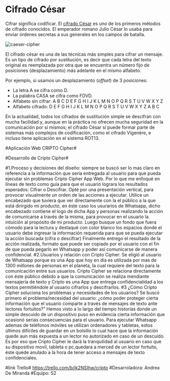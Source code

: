 # Cifrado César

Cifrar significa codificar. El [cifrado César](https://en.wikipedia.org/wiki/Caesar_cipher) es uno de los primeros métodos de cifrado conocidos. El emperador romano Julio César lo usaba para enviar órdenes secretas a sus generales en los campos de batalla.

![caeser-cipher](https://upload.wikimedia.org/wikipedia/commons/thumb/2/2b/Caesar3.svg/2000px-Caesar3.svg.png)

El cifrado césar es una de las técnicas más simples para cifrar un mensaje. Es un tipo de cifrado por sustitución, es decir que cada letra del texto original es reemplazada por otra que se encuentra un número fijo de posiciones (desplazamiento) más adelante en el mismo alfabeto.

Por ejemplo, si usamos un desplazamiento (_offset_) de 3 posiciones:

- La letra A se cifra como D.
- La palabra CASA se cifra como FDVD.
- Alfabeto sin cifrar: A B C D E F G H I J K L M N O P Q R S T U V W X Y Z
- Alfabeto cifrado: D E F G H I J K L M N O P Q R S T U V W X Y Z A B C

En la actualidad, todos los cifrados de sustitución simple se descifran con mucha facilidad y, aunque en la práctica no ofrecen mucha seguridad en la comunicación por sí mismos; el cifrado César sí puede formar parte de sistemas más complejos de codificación, como el cifrado Vigenère, e incluso tiene aplicación en el sistema ROT13.

#Aplicación Web CRIPTO Cipher#

#Desarrollo de Cripto Cipher#

#1.Proceso y decisiones del diseño:
siempre se buscó ser lo mas claro en referencia a la información que sería entregada al usuario para que pueda ejecutar sin problemas Cripto Cipher 
App Web.
Por lo que me enfoqué en líneas de  texto como guía  para que el usuario lograra los resultados esperados: Cifrar o Descifrar.
Opté por una presentación vertical, para provocar visualmente un orden de las acciones a ejecutar.
Utilice un encabezado que tuviera que ver directamente con la el público a la que está dirirgido mi producto, en éste caso los usurarios de Whatsapp,  dicho encabezado contiene el logo de dicha App y personas realizando la acción de comunicarse a través de la misma, para provocar en el usuario la intuición al propósito de mi producto.
Luego busque un fondo que fuera cómodo para la lectura y destaqué con color blanco los espacios donde el usuario debe ingresar la información requerida para que se pueda ejecutar la acción buscada (cifra o descifrar)
Finalmente entrego el resultado de la acción realizada, formato que puede ser copiado por el usuario con el fin de que pueda pegarlo en Whatsapp y poder así comunicarse de manera confidencial.
#2.Usuarios y relación con Cripto Cipher:
Se eligió al usuario de Whatsapp porque es una App que hoy en día es utilizada por mas de 1300 millones de personas en el planeta, la cual requiere del texto para la comunicación entre sus usuarios. 
Cripto Cipher se relaciona directamente con éste público debido a que la comunicación se realiza mendiante mensajería de texto y Cripto es una App que entrega confidencialidad a los textos permitiéndole al usuario cifrarlos y descifrarlos.
#3 ¿Cómo Cripto Cipher soluciona los problemas y necesidades de los usuarios?
Se buscó primero el problema/necesidad del usuario: ¿cómo poder proteger cierta información  que el usuario comparte a través de mensajes de texto ante lectores fortuitos?”
Hemos visto a lo largo del tiempo historias donde un simple descuido de un dispositivo puso en evidencia cierta información que ocasionó serias consecuencias para el usuario.
Para ejecutar Whatsapp ademas de teléfonos móviles se utilizan ordenadores  y tabletas, estos últimos difíciles de guardar en un bolsillo lo cual hace que la información quede aun más expuesta a un lector no autorizado en caso de un descuido.
Es por eso que Cripto Cipher le dará la tranquilidad al usuario en caso que su dispositivo movil, tableta o pc,quedara a merced de un lector fortuito, éste quede anulado a la hora de tener acceso a mensajes de texto confidenciales.

#link Trello#
https://trello.com/b/ik2NSIhw/cripto
#Desarroladora:
Andrea De Miranda
#Equipo:
S2
